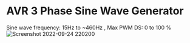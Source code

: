 # AVR 3 Phase Sine Wave Generator
Sine wave frequency: 15Hz to ~460Hz , Max PWM DS: 0 to 100 %
![Screenshot 2022-09-24 220200](https://user-images.githubusercontent.com/64005694/192129387-bb1332cb-c800-4208-aee4-da5448dacb77.JPG)
